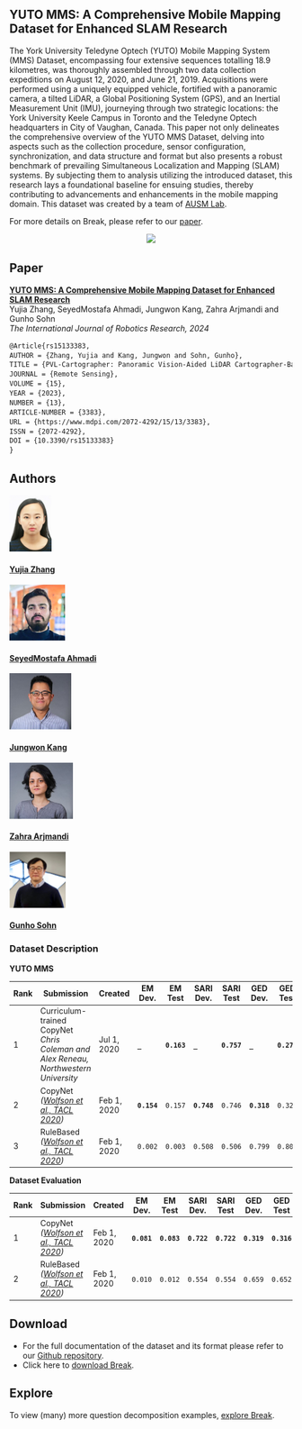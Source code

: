 ## **YUTO MMS: A Comprehensive Mobile Mapping Dataset for Enhanced SLAM Research**

The York University Teledyne Optech (YUTO) Mobile Mapping System (MMS) Dataset, encompassing four extensive sequences totalling 18.9 kilometres, was thoroughly assembled through two data collection expeditions on August 12,
2020, and June 21, 2019. Acquisitions were performed using a uniquely equipped vehicle, fortified with a panoramic camera, a tilted LiDAR, a Global Positioning System (GPS), and an Inertial Measurement Unit (IMU), journeying through
two strategic locations: the York University Keele Campus in Toronto and the Teledyne Optech headquarters in City of Vaughan, Canada. This paper not only delineates the comprehensive overview of the YUTO MMS Dataset, delving
into aspects such as the collection procedure, sensor configuration, synchronization, and data structure and format but also presents a robust benchmark of prevailing Simultaneous Localization and Mapping (SLAM) systems. By subjecting
them to analysis utilizing the introduced dataset, this research lays a foundational baseline for ensuing studies, thereby contributing to advancements and enhancements in the mobile mapping domain.
This dataset was created by a team of [AUSM Lab](https://gunhosohn.me/).


For more details on Break, please refer to our [paper](#paper).  

<center>
    <a href="https://github.com/yujiazhang777/yutomms.github.io/blob/main/images/maverick_route.jpg"> 
        <img src="images/maverick_route" height="170">
      </a>
</center>

## **Paper**

[**YUTO MMS: A Comprehensive Mobile Mapping Dataset for Enhanced SLAM Research**](https://www.researchgate.net/profile/Yujia-Zhang-29)  
Yujia Zhang, SeyedMostafa Ahmadi, Jungwon Kang, Zahra Arjmandi and Gunho Sohn  
*The International Journal of Robotics Research, 2024*  

```markdown
@Article{rs15133383,
AUTHOR = {Zhang, Yujia and Kang, Jungwon and Sohn, Gunho},
TITLE = {PVL-Cartographer: Panoramic Vision-Aided LiDAR Cartographer-Based SLAM for Maverick Mobile Mapping System},
JOURNAL = {Remote Sensing},
VOLUME = {15},
YEAR = {2023},
NUMBER = {13},
ARTICLE-NUMBER = {3383},
URL = {https://www.mdpi.com/2072-4292/15/13/3383},
ISSN = {2072-4292},
DOI = {10.3390/rs15133383}
}
```

## **Authors**

<div>
<div class="card">
  <img src="images/authors/author_01.jpg" alt="Avatar" height="100">
  <div class="container">
    <a href="https://yujiazhang777.github.io/yutomms.github.io/">
    <h4><b>Yujia Zhang</b></h4>  
    </a>
  </div>
    
</div>
<div class="card">
  <img src="images/authors/author_02.jpg" alt="Avatar" height="100">
  <div class="container">
    <a href="https://gunhosohn.me/mostafa-ahmedi/">
    <h4><b>SeyedMostafa Ahmadi</b></h4>  
    </a>
  </div>
    
</div>
<div class="card">
  <img src="images/authors/author_03.jpg" alt="Avatar" height="100">
  <div class="container">
    <a href="https://gunhosohn.me/jungwon-kang/">
    <h4><b>Jungwon Kang</b></h4>
    </a>
  </div>
    
</div>
<div class="card">
  <img src="images/authors/author_04.jpg" alt="Avatar" height="100">
  <div class="container">
    <a href="https://gunhosohn.me/zahra-arjmandi/">
    <h4><b>Zahra Arjmandi</b></h4>  
    </a>
  </div>
    
</div>
<div class="card">
  <img src="images/authors/author_05.jpg" alt="Avatar" height="100">
  <div class="container">
    <a href="https://gunhosohn.me/"> 
    <h4><b>Gunho Sohn</b></h4>  
    </a>
  </div> 
</div>
</div>



### **Dataset Description**

**YUTO MMS**

Rank | Submission | Created | EM Dev. | EM Test | SARI Dev. | SARI Test | GED Dev. | GED Test 
------------ | ------------- | ------------- | ------------- | ------------- | ------------- | ------------- | ------------- | -------------
1 | Curriculum-trained CopyNet <br>*Chris Coleman and Alex Reneau,*<br>*Northwestern University* | Jul 1, 2020 | **`_`**  | **`0.163`** | **`_`**  | **`0.757`** | **`_`**  | **`0.271`** 
2 | CopyNet <br>*([Wolfson et al., TACL 2020](https://arxiv.org/abs/2001.11770v1))* | Feb 1, 2020 | **`0.154`**  | `0.157` | **`0.748`**  | `0.746` | **`0.318`**  | `0.322` 
3 | RuleBased <br>*([Wolfson et al., TACL 2020](https://arxiv.org/abs/2001.11770v1))* | Feb 1, 2020 | `0.002`  | `0.003` | `0.508`  | `0.506` | `0.799`  | `0.802`  


**Dataset Evaluation**

Rank | Submission | Created | EM Dev. | EM Test | SARI Dev. | SARI Test | GED Dev. | GED Test 
------------ | ------------- | ------------- | ------------- | ------------- | ------------- | ------------- | ------------- | -------------
1 | CopyNet <br>*([Wolfson et al., TACL 2020](https://arxiv.org/abs/2001.11770v1))* | Feb 1, 2020 | **`0.081`**  | **`0.083`** | **`0.722`**  | **`0.722`** | **`0.319`**  | **`0.316`** 
2 | RuleBased <br>*([Wolfson et al., TACL 2020](hhttps://arxiv.org/abs/2001.11770v1))* | Feb 1, 2020 | `0.010`  | `0.012` | `0.554`  | `0.554` | `0.659`  | `0.652`  


## **Download**

- For the full documentation of the dataset and its format please refer to our [Github repository](https://github.com/allenai/Break).  
- Click here to [download Break](https://github.com/allenai/Break/raw/master/break_dataset/Break-dataset.zip).

## **Explore**

To view (many) more question decomposition examples, [explore Break](/explore.md).

